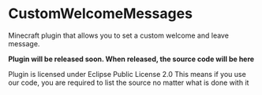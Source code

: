 # CustomWelcomeMessages
Minecraft plugin that allows you to set a custom welcome and leave message.

**Plugin will be released soon. When released, the source code will be here**

Plugin is licensed under Eclipse Public License 2.0
This means if you use our code, you are required to list the source no matter what is done with it
